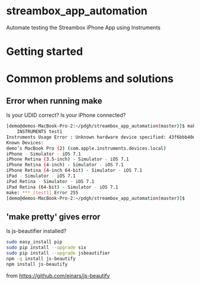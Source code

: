 streambox_app_automation
========================

Automate testing the Streambox iPhone App using Instruments


Getting started
===============

Common problems and solutions
=============================

Error when running make
-----------------------
Is your UDID correct?  Is your iPhone connected?
```sh
[demo@demos-MacBook-Pro-2:~/pdgh/streambox_app_automation(master)]$ make
    INSTRUMENTS test1
Instruments Usage Error : Unknown hardware device specified: 43f6bbb40edd71ec7d63490e37fd504c09b0f223
Known Devices:
demo’s MacBook Pro (2) (com.apple.instruments.devices.local)
iPhone - Simulator - iOS 7.1
iPhone Retina (3.5-inch) - Simulator - iOS 7.1
iPhone Retina (4-inch) - Simulator - iOS 7.1
iPhone Retina (4-inch 64-bit) - Simulator - iOS 7.1
iPad - Simulator - iOS 7.1
iPad Retina - Simulator - iOS 7.1
iPad Retina (64-bit) - Simulator - iOS 7.1
make: *** [test1] Error 255
[demo@demos-MacBook-Pro-2:~/pdgh/streambox_app_automation(master)]$
```

'make pretty' gives error
-------------------------
Is js-beautifier installed?
```sh
sudo easy_install pip
sudo pip install --upgrade six
sudo pip install --upgrade jsbeautifier
npm -g install js-beautify
npm install js-beautify
```
from https://github.com/einars/js-beautify
